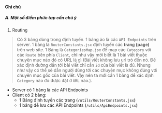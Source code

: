 
#### Ghi chú
##### A. Một số điểm phức tạp cần chú ý
1. Routing
> [Tóm tắt]:\
>   Có 3 bảng dùng trong định tuyến. 1 bảng ảo là các `API Endpoints` trên server. 1 bảng là `RouterConstants.jsx` định tuyến các **trang (page)** trên web site. 1 Bảng là `CategoriesMap.jsx` để map các `Category` với các `Route` bên phía `Client`, chỉ như vậy mới biết là 1 bài viết thuộc chuyên mục nào đó có URL là gì (Bài viết không lưu url trỏ đến nó. Để xác định đường dẫn tới bài viết chỉ cần `id` của bài viết là đủ. Nhưng như vậy có thể sẽ dẫn người dùng tới các chuyên mục không đúng với chuyên mục gốc của bài viết. Vậy nên ta mới cần 1 bảng để xác định `Category` nào đó được đặt ở `URL` nào.).

- Server có 1 bảng là các API Endpoints
- Client có 2 bảng:
  + 1 Bảng định tuyến các trang (`/utils/RouterConstants.jsx`)
  + 1 bảng để lưu các API Endpoints (`/utils/ApiEndpoints.jsx`)
